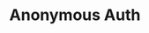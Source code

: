 ---
title: Anonymous Auth
description: Simple guest login with Firebase Anonymous Auth
weight: 15
lastmod: 2021-11-11T10:23:30-09:00
draft: false
vimeo: 348515323
emoji: 👤
---